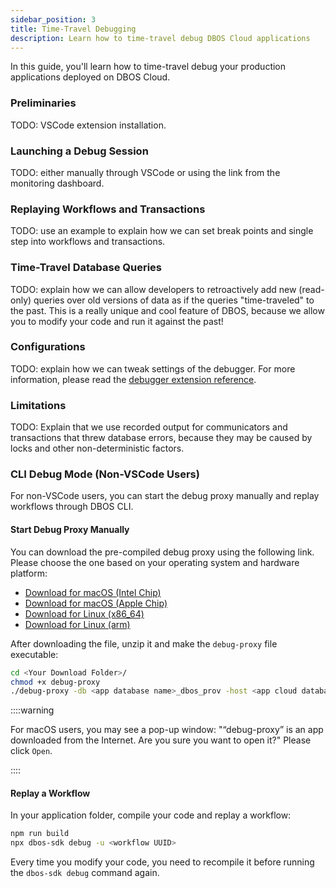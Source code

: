 ```yaml
---
sidebar_position: 3
title: Time-Travel Debugging
description: Learn how to time-travel debug DBOS Cloud applications
---
```


In this guide, you'll learn how to time-travel debug your production applications deployed on DBOS Cloud.

### Preliminaries

TODO: VSCode extension installation.

### Launching a Debug Session

TODO: either manually through VSCode or using the link from the monitoring dashboard.

### Replaying Workflows and Transactions

TODO: use an example to explain how we can set break points and single step into workflows and transactions.

### Time-Travel Database Queries

TODO: explain how we can allow developers to retroactively add new (read-only) queries over old versions of data as if the queries "time-traveled" to the past.
This is a really unique and cool feature of DBOS, because we allow you to modify your code and run it against the past!

### Configurations

TODO: explain how we can tweak settings of the debugger.
For more information, please read the [debugger extension reference](../api-reference/timetravel-debugger-extension).

### Limitations
TODO: Explain that we use recorded output for communicators and transactions that threw database errors, because they may be caused by locks and other non-deterministic factors.


### CLI Debug Mode (Non-VSCode Users)

For non-VSCode users, you can start the debug proxy manually and replay workflows through DBOS  CLI.

#### Start Debug Proxy Manually

You can download the pre-compiled debug proxy using the following link. Please choose the one based on your operating system and hardware platform:

- [Download for macOS (Intel Chip)](https://dbos-releases.s3.us-east-2.amazonaws.com/debug-proxy/0.8.15-preview/debug-proxy-macos-x64-0.8.15-preview.zip)
- [Download for macOS (Apple Chip)](https://dbos-releases.s3.us-east-2.amazonaws.com/debug-proxy/0.8.15-preview/debug-proxy-macos-arm64-0.8.15-preview.zip)
- [Download for Linux (x86_64)](https://dbos-releases.s3.us-east-2.amazonaws.com/debug-proxy/0.8.15-preview/debug-proxy-linux-x64-0.8.15-preview.zip)
- [Download for Linux (arm)](https://dbos-releases.s3.us-east-2.amazonaws.com/debug-proxy/0.8.15-preview/debug-proxy-linux-arm64-0.8.15-preview.zip)

After downloading the file, unzip it and make the `debug-proxy` file executable:
```bash
cd <Your Download Folder>/
chmod +x debug-proxy
./debug-proxy -db <app database name>_dbos_prov -host <app cloud database hostname>  -password <database password> -user <database username>
```

::::warning

For macOS users, you may see a pop-up window: "“debug-proxy” is an app downloaded from the Internet. Are you sure you want to open it?" Please click `Open`.

::::

#### Replay a Workflow

In your application folder, compile your code and replay a workflow:
```bash
npm run build
npx dbos-sdk debug -u <workflow UUID>
```

Every time you modify your code, you need to recompile it before running the `dbos-sdk debug` command again.
